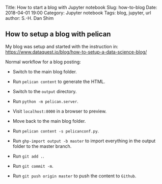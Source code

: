 Title: How to start a blog with Jupyter notebook
Slug: how-to-blog
Date: 2018-04-01 19:00
Category: Jupyter notebook
Tags: blog, jupyter, url 
author: S.-H. Dan Shim

## How to setup a blog with pelican

My blog was setup and started with the instruction in: 
<https://www.dataquest.io/blog/how-to-setup-a-data-science-blog/>


Normal workflow for a blog posting:

- Switch to the main blog folder.

- Run `pelican content` to generate the HTML.

- Switch to the `output` directory.

- Run `python -m pelican.server`.

- Visit `localhost:8000` in a browser to preview.

- Move back to the main blog folder.

- Run `pelican content -s pelicanconf.py`.

- Run `ghp-import output -b master` to import everything in the output folder to the master branch.

- Run `git add .`.

- Run `git commit -m`.

- Run `git push origin master` to push the content to `Github`.
